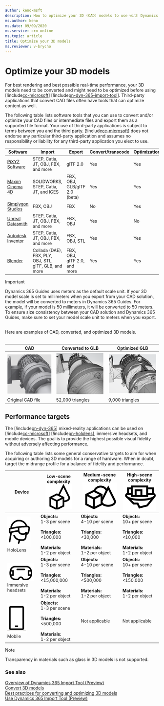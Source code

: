 ```yaml
---
author: keno-msft
description: How to optimize your 3D (CAD) models to use with Dynamics 365 Import Tool (Preview).
ms.author: keno
ms.date: 09/09/2020
ms.service: crm-online
ms.topic: article
title: Optimize your 3D models
ms.reviewer: v-brycho
---
```


# Optimize your 3D models

For best rendering and best possible real-time performance, your 3D models need to be converted and might need to be optimized before using [!include[cc-microsoft](../includes/cc-microsoft.md)] [!include[pn-dyn-365-import-tool](../includes/pn-dyn-365-import-tool.md)]. Third-party applications that convert CAD files often have tools that can optimize content as well. 

The following table lists software tools that you can use to convert and/or optimize your CAD files or intermediate files and export them as a supported file format. Your use of third-party applications is subject to terms between you and the third party. [!include[cc-microsoft](../includes/cc-microsoft.md)] does not endorse any particular third-party application and assumes no responsibility or liability for any third-party application you elect to use.

|Software|Import|Export|Convert/transcode|Optimization|
|---------------------------------|----------------------------------------|--------------------|--------------------|-------------------|
|[PiXYZ Software](https://aka.ms/Pixyz)|STEP, Catia, JT, OBJ, FBX, and more|glTF 2.0|Yes|Yes|
|[Maxon Cinema 4D](https://aka.ms/MaxonCinema4D)|SOLIDWORKS, STEP, Catia, JT, and IGES|FBX, OBJ, GLB/glTF 2.0 (beta)|Yes|Yes|
|[Simplygon Studios](https://aka.ms/Simplygonsoftware)|FBX, OBJ|FBX|No|Yes|
|[Unreal Datasmith](https://aka.ms/UnrealDatasmithsoftware)|STEP, Catia, JT, OBJ, FBX, and more|FBX, OBJ|Yes|No|
|[Autodesk Inventor](https://aka.ms/AutodeskInventorSoftware)|STEP, Catia, JT, OBJ, FBX, and more|FBX, OBJ, STL|Yes|Yes|
|[Blender](https://www.blender.org/)|Collada (DAE), FBX, PLY, OBJ, STL, glTF, GLB, and more|FBX, OBJ, glTF 2.0, and more|Yes|Yes|

> [!IMPORTANT]
> Dynamics 365 Guides uses meters as the default scale unit. If your 3D model scale is set to millimeters when you export from your CAD solution, the model will be converted to meters in Dynamics 365 Guides. For example, if your model is 50 millimeters, it will be converted to 50 meters. To ensure size consistency between your CAD solution and Dynamics 365 Guides, make sure to set your model scale unit to meters when you  export. 

<br>
Here are examples of CAD, converted, and optimized 3D models.<br></br>

|CAD|Converted to GLB|Optimized GLB|
|------------------------------------------|----------------------------------------------|----------------------------------------------|
|![CAD illustration](media/CAD.PNG "CAD illustration")|![GLB illustration](media/GLB.PNG "GLB illustration")|![Optimized GLB illustration](media/optimized-GLB.PNG "Optimized GLB illustration")|
|Original CAD file|52,000 triangles|9,000 triangles|

## Performance targets

The [!include[pn-dyn-365](../includes/pn-dyn-365.md)] mixed-reality applications can be used on [!include[cc-microsoft](../includes/cc-microsoft.md)] [!include[pn-hololens](../includes/pn-hololens.md)], immersive headsets, and mobile devices. The goal is to provide the highest possible visual fidelity without adversely affecting performance. 

The following table lists some general conservative targets to aim for when acquiring or authoring 3D models for a range of hardware. When in doubt, target the midrange profile for a balance of fidelity and performance. 

|Device|Low-scene complexity<br>![Low complexity graphic](media/simple.PNG "Low complexity graphic")|Medium-scene complexity<br>![Medium complexity graphic](media/medium.PNG "Medium complexity graphic")|High-scene complexity<br>![High complexity graphic](media/complex.PNG "High complexity graphic")|
|--------------|---------------------------|-----------------------------------|-----------------------------------|
|![HoloLens graphic](media/hololens.PNG "HoloLens graphic")<br>HoloLens|**Objects:**<br>1-3 per scene<br><br>**Triangles:**<br><100,000<br><br>**Materials:**<br>1-2 per object|**Objects:**<br>4-10 per scene<br><br>**Triangles:**<br><30,000<br><br>**Materials:**<br>1-2 per object|**Objects:**<br>10+ per scene<br><br>**Triangles:**<br><10,000<br><br>**Materials:**<br>1-2 per object|
|![Immersive headset graphic](media/immersive-headset.PNG "Immersive headset graphic") <br>Immersive headsets|**Objects:**<br>1-3 per scene<br><br>**Triangles:**<br><15,000,000<br><br>**Materials:**<br>1-2 per object|**Objects:**<br>4-10 per scene<br><br>**Triangles:**<br><500,000<br><br>**Materials:**<br>1-2 per object|**Objects:**<br>10+ per scene<br><br>**Triangles:**<br><150,000<br><br>**Materials:**<br>1-2 per object|
|![Mobile graphic](media/mobile.PNG "Mobile graphic") <br>Mobile|**Objects:**<br>1-3 per scene<br><br>**Triangles:**<br><500,000<br><br>**Materials:**<br>1-2 per object|Not applicable|Not applicable|

> [!NOTE]
> Transparency in materials such as glass in 3D models is not supported.

### See also
[Overview of Dynamics 365 Import Tool (Preview)](index.md)<br>
[Convert 3D models](convert-models.md)<br>
[Best practices for converting and optimizing 3D models](best-practices.md)<br>
[Use Dynamics 365 Import Tool (Preview)](import-tool.md)
